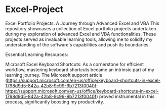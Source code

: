 # Excel-Project
Excel Portfolio Projects: A Journey through Advanced Excel and VBA
This repository showcases a collection of Excel portfolio projects undertaken during my exploration of advanced Excel and VBA functionalities. These projects served as invaluable learning tools, allowing me to solidify my understanding of the software's capabilities and push its boundaries.

Essential Learning Resources:

Microsoft Excel Keyboard Shortcuts: As a cornerstone for efficient workflow, mastering keyboard shortcuts became an intrinsic part of my learning journey. The Microsoft support article (https://support.microsoft.com/en-us/office/keyboard-shortcuts-in-excel-1798d9d5-842a-42b8-9c99-9b7213f0040f: https://support.microsoft.com/en-us/office/keyboard-shortcuts-in-excel-1798d9d5-842a-42b8-9c99-9b7213f0040f) proved instrumental in this process, significantly boosting my productivity.
